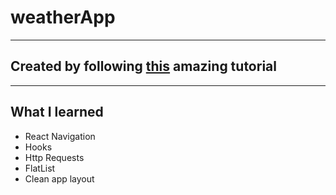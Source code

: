 # weatherApp
---
## Created by following [this](https://youtu.be/obH0Po_RdWk) amazing tutorial
---
## What I learned

- React Navigation
- Hooks
- Http Requests
- FlatList
- Clean app layout
